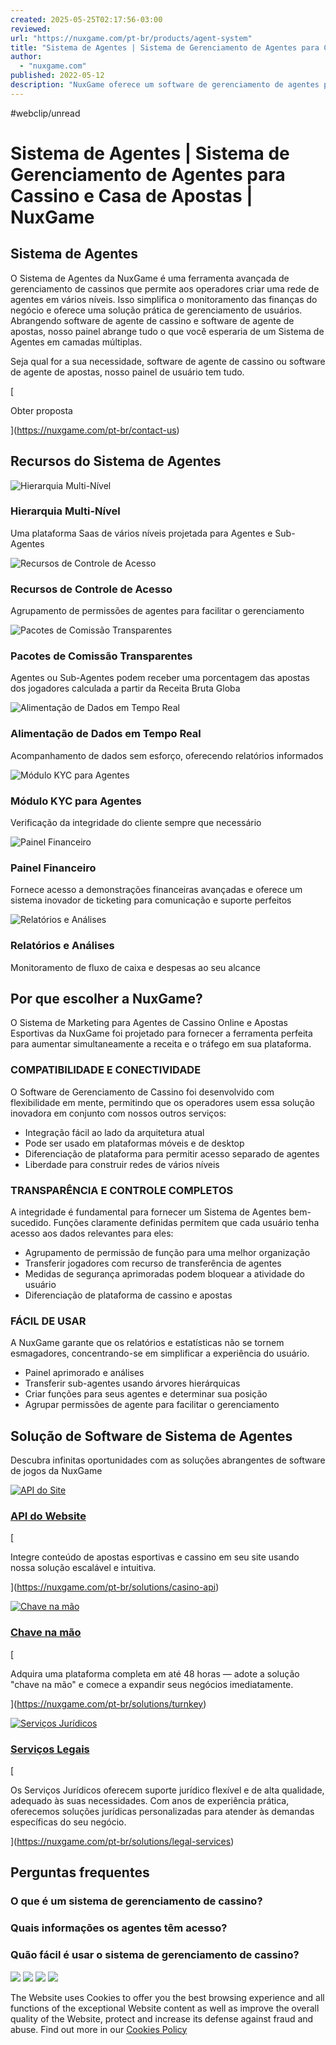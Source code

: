 ```yaml
---
created: 2025-05-25T02:17:56-03:00
reviewed:
url: "https://nuxgame.com/pt-br/products/agent-system"
title: "Sistema de Agentes | Sistema de Gerenciamento de Agentes para Cassino e Casa de Apostas | NuxGame"
author:
  - "nuxgame.com"
published: 2022-05-12
description: "NuxGame oferece um software de gerenciamento de agentes para negócios de iGaming. Expanda sua base de clientes com o software do sistema de agentes, trazendo bookmakers e agentes de cassino."
---
```


#webclip/unread

# Sistema de Agentes | Sistema de Gerenciamento de Agentes para Cassino e Casa de Apostas | NuxGame

## Sistema de Agentes

O Sistema de Agentes da NuxGame é uma ferramenta avançada de gerenciamento de cassinos que permite aos operadores criar uma rede de agentes em vários níveis. Isso simplifica o monitoramento das finanças do negócio e oferece uma solução prática de gerenciamento de usuários. Abrangendo software de agente de cassino e software de agente de apostas, nosso painel abrange tudo o que você esperaria de um Sistema de Agentes em camadas múltiplas.

Seja qual for a sua necessidade, software de agente de cassino ou software de agente de apostas, nosso painel de usuário tem tudo.

[

Obter proposta

](https://nuxgame.com/pt-br/contact-us)

## Recursos do Sistema de Agentes

![Hierarquia Multi-Nível](https://nuxgame.com/glide/@public/products/New_Design/ICONS/AgentSystem_icons/Multi-Level%20Hierarchy.png)

### Hierarquia Multi-Nível

Uma plataforma Saas de vários níveis projetada para Agentes e Sub-Agentes

![Recursos de Controle de Acesso](https://nuxgame.com/glide/@public/products/New_Design/ICONS/AgentSystem_icons/Custom-made%20access.png)

### Recursos de Controle de Acesso

Agrupamento de permissões de agentes para facilitar o gerenciamento

![Pacotes de Comissão Transparentes](https://nuxgame.com/glide/@public/products/New_Design/ICONS/AgentSystem_icons/Simple%20commission%20packages.png)

### Pacotes de Comissão Transparentes

Agentes ou Sub-Agentes podem receber uma porcentagem das apostas dos jogadores calculada a partir da Receita Bruta Globa

![Alimentação de Dados em Tempo Real](https://nuxgame.com/glide/@public/products/New_Design/ICONS/AgentSystem_icons/Real-Time%20Data%20Feed.png)

### Alimentação de Dados em Tempo Real

Acompanhamento de dados sem esforço, oferecendo relatórios informados

![Módulo KYC para Agentes](https://nuxgame.com/glide/@public/products/New_Design/ICONS/CryptoCasino_icons/Advanced%20risk%20management.png)

### Módulo KYC para Agentes

Verificação da integridade do cliente sempre que necessário

![Painel Financeiro](https://nuxgame.com/glide/@public/products/New_Design/ICONS/AgentSystem_icons/Financial%20dashboard.png)

### Painel Financeiro

Fornece acesso a demonstrações financeiras avançadas e oferece um sistema inovador de ticketing para comunicação e suporte perfeitos

![Relatórios e Análises](https://nuxgame.com/glide/@public/products/New_Design/ICONS/AgentSystem_icons/Reporting&Analytics.png)

### Relatórios e Análises

Monitoramento de fluxo de caixa e despesas ao seu alcance

## Por que escolher a NuxGame?

O Sistema de Marketing para Agentes de Cassino Online e Apostas Esportivas da NuxGame foi projetado para fornecer a ferramenta perfeita para aumentar simultaneamente a receita e o tráfego em sua plataforma.

### COMPATIBILIDADE E CONECTIVIDADE

O Software de Gerenciamento de Cassino foi desenvolvido com flexibilidade em mente, permitindo que os operadores usem essa solução inovadora em conjunto com nossos outros serviços:

- Integração fácil ao lado da arquitetura atual
- Pode ser usado em plataformas móveis e de desktop
- Diferenciação de plataforma para permitir acesso separado de agentes
- Liberdade para construir redes de vários níveis

### TRANSPARÊNCIA E CONTROLE COMPLETOS

A integridade é fundamental para fornecer um Sistema de Agentes bem-sucedido. Funções claramente definidas permitem que cada usuário tenha acesso aos dados relevantes para eles:

- Agrupamento de permissão de função para uma melhor organização
- Transferir jogadores com recurso de transferência de agentes
- Medidas de segurança aprimoradas podem bloquear a atividade do usuário
- Diferenciação de plataforma de cassino e apostas

### FÁCIL DE USAR

A NuxGame garante que os relatórios e estatísticas não se tornem esmagadores, concentrando-se em simplificar a experiência do usuário.

- Painel aprimorado e análises
- Transferir sub-agentes usando árvores hierárquicas
- Criar funções para seus agentes e determinar sua posição
- Agrupar permissões de agente para facilitar o gerenciamento

## Solução de Software de Sistema de Agentes

Descubra infinitas oportunidades com as soluções abrangentes de software de jogos da NuxGame

[![API do Site](https://nuxgame.com/glide/@public/products/New_Design/New_icons_products_solutions/Website_API.webp)](https://nuxgame.com/pt-br/solutions/casino-api)

### [API do Website](https://nuxgame.com/pt-br/solutions/casino-api)

[

Integre conteúdo de apostas esportivas e cassino em seu site usando nossa solução escalável e intuitiva.

](https://nuxgame.com/pt-br/solutions/casino-api)

[![Chave na mão](https://nuxgame.com/glide/@public/products/New_Design/New_icons_products_solutions/Turnkey_(1).webp)](https://nuxgame.com/pt-br/solutions/turnkey)

### [Chave na mão](https://nuxgame.com/pt-br/solutions/turnkey)

[

Adquira uma plataforma completa em até 48 horas — adote a solução "chave na mão" e comece a expandir seus negócios imediatamente.

](https://nuxgame.com/pt-br/solutions/turnkey)

[![Serviços Jurídicos](https://nuxgame.com/glide/@public/products/New_Design/New_icons_products_solutions/Legal_Services_(2).webp)](https://nuxgame.com/pt-br/solutions/legal-services)

### [Serviços Legais](https://nuxgame.com/pt-br/solutions/legal-services)

[

Os Serviços Jurídicos oferecem suporte jurídico flexível e de alta qualidade, adequado às suas necessidades. Com anos de experiência prática, oferecemos soluções jurídicas personalizadas para atender às demandas específicas do seu negócio.

](https://nuxgame.com/pt-br/solutions/legal-services)

## Perguntas frequentes

### O que é um sistema de gerenciamento de cassino?

### Quais informações os agentes têm acesso?

### Quão fácil é usar o sistema de gerenciamento de cassino?

![](https://nuxgame.com/img/dropdown.webp) ![](https://nuxgame.com/img/mobMenu.webp) ![](https://nuxgame.com/img/overlayBg.webp) ![](https://nuxgame.com/img/formBg.webp)

The Website uses Cookies to offer you the best browsing experience and all functions of the exceptional Website content as well as improve the overall quality of the Website, protect and increase its defense against fraud and abuse. Find out more in our [Cookies Policy](https://nuxgame.com/pt-br/cookie-policy)